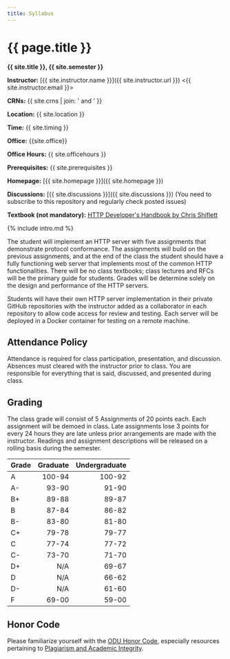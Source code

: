 ```yaml
---
title: Syllabus
---
```


# {{ page.title }}

**{{ site.title }}, {{ site.semester }}**

**Instructor:** [{{ site.instructor.name }}]({{ site.instructor.url }}) &lt;{{ site.instructor.email }}&gt;

**CRNs:** {{ site.crns | join: ' and ' }}

**Location:** {{ site.location }}

**Time:** {{ site.timing }}

**Office:** {{site.office}}

**Office Hours:** {{ site.officehours }}

**Prerequisites:** {{ site.prerequisites }}

**Homepage:** [{{ site.homepage }}]({{ site.homepage }})

**Discussions:** [{{ site.discussions }}]({{ site.discussions }}) (You need to subscribe to this repository and regularly check posted issues)

**Textbook (not mandatory):** [HTTP Developer's Handbook by Chris Shiflett](https://www.amazon.com/HTTP-Developers-Handbook-Chris-Shiflett/dp/0672324547)

{% include intro.md %}

The student will implement an HTTP server with five assignments that demonstrate protocol conformance.
The assignments will build on the previous assignments, and at the end of the class the student should have a fully functioning web server that implements most of the common HTTP functionalities.
There will be no class textbooks; class lectures and RFCs will be the primary guide for students.
Grades will be determine solely on the design and performance of the HTTP servers.

Students will have their own HTTP server implementation in their private GitHub repositories with the instructor added as a collaborator in each repository to allow code access for review and testing.
Each server will be deployed in a Docker container for testing on a remote machine.

## Attendance Policy

Attendance is required for class participation, presentation, and discussion.
Absences must cleared with the instructor prior to class.
You are responsible for everything that is said, discussed, and presented during class.

## Grading

The class grade will consist of 5 Assignments of 20 points each.
Each assignment will be demoed in class. Late assignments lose 3 points for every 24 hours they are late unless prior arrangements are made with the instructor.
Readings and assignment descriptions will be released on a rolling basis during the semester.

| Grade | Graduate | Undergraduate |
|:------|---------:|--------------:|
| A     |   100-94 |        100-92 |
| A-    |    93-90 |         91-90 |
| B+    |    89-88 |         89-87 |
| B     |    87-84 |         86-82 |
| B-    |    83-80 |         81-80 |
| C+    |    79-78 |         79-77 |
| C     |    77-74 |         77-72 |
| C-    |    73-70 |         71-70 |
| D+    |      N/A |         69-67 |
| D     |      N/A |         66-62 |
| D-    |      N/A |         61-60 |
| F     |    69-00 |         59-00 |


## Honor Code

Please familiarize yourself with the [ODU Honor Code](https://www.odu.edu/about/monarchcitizenship), especially resources pertaining to [Plagiarism and Academic Integrity](https://graduate.cs.odu.edu/resources/academic-integrity/).
